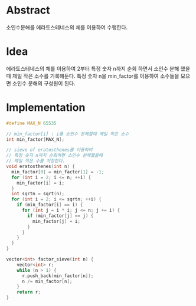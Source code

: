 # Abstract

소인수분해를 에라토스테네스의 체를 이용하여 수행한다.

# Idea

에라토스테네스의 체를 이용하여 2부터 특정 숫자 n까지 순회 하면서
소인수 분해 했을때 제일 작은 소수를 기록해둔다. 특정 숫자 n을
min_factor를 이용하여 소수들을 모으면 소인수 분해의 구성원이 된다.

# Implementation

```cpp
#define MAX_N 65535

// min_factor[i] : i를 소인수 분해할때 제일 작은 소수
int min_factor[MAX_N];

// sieve of eratosthenes를 이용하여
// 특정 숫자 n까지 순회하면 소인수 분해했을때
// 제일 작은 수를 저장한다.
void eratosthenes(int n) {
  min_factor[0] = min_factor[1] = -1;
  for (int i = 2; i <= n; ++i) {
    min_factor[i] = i;
  }
  int sqrtn = sqrt(n);
  for (int i = 2; i <= sqrtn; ++i) {
    if (min_factor[i] == i) {
      for (int j = i * i; j <= n; j += i) {
        if (min_factor[j] == j) {
          min_factor[j] = i;
        }
      }
    }
  }
}

vector<int> factor_sieve(int n) {
    vector<int> r;
    while (n > 1) {
      r.push_back(min_factor[n]);
      n /= min_factor[n];
    }
    return r;
}
```
